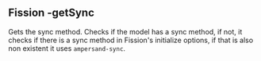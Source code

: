 ## Fission -getSync


Gets the sync method.
Checks if the model has a sync method, if not, it checks if there is a sync method in Fission's initialize options, if that is also non existent it uses `ampersand-sync`.

